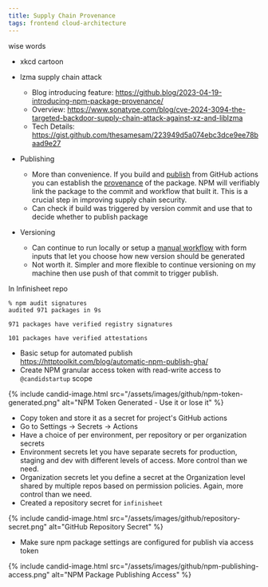 ```yaml
---
title: Supply Chain Provenance
tags: frontend cloud-architecture
---
```


wise words

* xkcd cartoon
* lzma supply chain attack
  * Blog introducing feature: https://github.blog/2023-04-19-introducing-npm-package-provenance/
  * Overview: https://www.sonatype.com/blog/cve-2024-3094-the-targeted-backdoor-supply-chain-attack-against-xz-and-liblzma
  * Tech Details: https://gist.github.com/thesamesam/223949d5a074ebc3dce9ee78baad9e27

* Publishing
  * More than convenience. If you build and [publish](https://docs.github.com/en/actions/publishing-packages/publishing-nodejs-packages) from GitHub actions you can establish the [provenance](https://docs.npmjs.com/generating-provenance-statements) of the package. NPM will verifiably link the package to the commit and workflow that built it. This is a crucial step in improving supply chain security. 
  * Can check if build was triggered by version commit and use that to decide whether to publish package
* Versioning
  * Can continue to run locally or setup a [manual workflow](https://docs.github.com/en/actions/using-workflows/manually-running-a-workflow) with form inputs that let you choose how new version should be generated
  * Not worth it. Simpler and more flexible to continue versioning on my machine then use push of that commit to trigger publish.

In Infinisheet repo
```
% npm audit signatures
audited 971 packages in 9s

971 packages have verified registry signatures

101 packages have verified attestations
```

* Basic setup for automated publish https://httptoolkit.com/blog/automatic-npm-publish-gha/
* Create NPM granular access token with read-write access to `@candidstartup` scope

{% include candid-image.html src="/assets/images/github/npm-token-generated.png" alt="NPM Token Generated - Use it or lose it" %}

* Copy token and store it as a secret for project's GitHub actions
* Go to Settings -> Secrets -> Actions
* Have a choice of per environment, per repository or per organization secrets
* Environment secrets let you have separate secrets for production, staging and dev with different levels of access. More control than we need.
* Organization secrets let you define a secret at the Organization level shared by multiple repos based on permission policies. Again, more control than we need.
* Created a repository secret for `infinisheet`

{% include candid-image.html src="/assets/images/github/repository-secret.png" alt="GitHub Repository Secret" %}

* Make sure npm package settings are configured for publish via access token

{% include candid-image.html src="/assets/images/github/npm-publishing-access.png" alt="NPM Package Publishing Access" %}